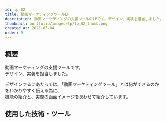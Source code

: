 ```yaml
---
id: lp-02
title: 動画マーケティングツールLP
description: 動画マーケティングの支援ツールのLPです。デザイン、実装を担当しました。  
thumbnail: portfolio/images/lp/lp_02_thumb.png
created_at: 2021-05-04
order: 9
---
```


## 概要
動画マーケティングの支援ツールです。  
デザイン、実装を担当しました。

デザインするにあたっては、「動画マーケティングツール」とは何ができるのかをわかりやすく伝える為に、  
機能の紹介と、実際の画面イメージをあわせて紹介しています。


<dynamic-image path="portfolio/images/lp/lp_02.jpg" alt="LPO画面イメージ" ></dynamic-image>

## 使用した技術・ツール
<skill :items="['NuxtJS','AWS S3','AWS CloudFront','Sketch','illustrator']"></skill>
